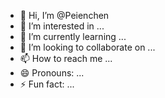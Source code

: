 - 👋 Hi, I’m @Peienchen
- 👀 I’m interested in ...
- 🌱 I’m currently learning ...
- 💞️ I’m looking to collaborate on ...
- 📫 How to reach me ...
- 😄 Pronouns: ...
- ⚡ Fun fact: ...

<!---
Peienchen/Peienchen is a ✨ special ✨ repository because its `README.md` (this file) appears on your GitHub profile.
You can click the Preview link to take a look at your changes.
--->
